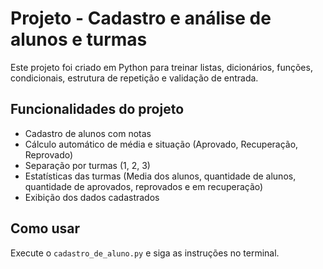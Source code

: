 # Projeto - Cadastro e análise de alunos e turmas
Este projeto foi criado em Python para treinar listas, dicionários, funções, condicionais, estrutura de repetição e validação de entrada.

## Funcionalidades do projeto
- Cadastro de alunos com notas
- Cálculo automático de média e situação (Aprovado, Recuperação, Reprovado)
- Separação por turmas (1, 2, 3)
- Estatísticas das turmas (Media dos alunos, quantidade de alunos, quantidade de aprovados, reprovados e em recuperação)
- Exibição dos dados cadastrados

## Como usar
Execute o `cadastro_de_aluno.py` e siga as instruções no terminal.
